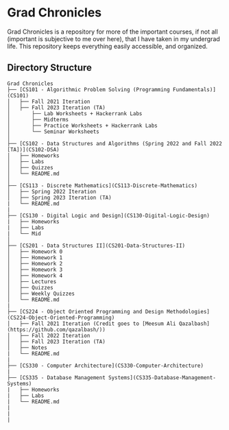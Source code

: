 # Grad Chronicles

Grad Chronicles is a repository for more of the important courses, if not all (important is subjective to me over here), that I have taken in my undergrad life. This repository keeps everything easily accessible, and organized.

## Directory Structure

```
Grad Chronicles
├── [CS101 - Algorithmic Problem Solving (Programming Fundamentals)](CS101)
│   ├── Fall 2021 Iteration
│   ├── Fall 2023 Iteration (TA)
│       ├── Lab Worksheets + Hackerrank Labs
│       ├── Midterms
│       ├── Practice Worksheets + Hackerrank Labs
│       └── Seminar Worksheets
│   
├── [CS102 - Data Structures and Algorithms (Spring 2022 and Fall 2022 [TA])](CS102-DSA)
│   ├── Homeworks
│   ├── Labs
│   ├── Quizzes
│   └── README.md
│
├── [CS113 - Discrete Mathematics](CS113-Discrete-Mathematics)
│   ├── Spring 2022 Iteration
│   ├── Spring 2023 Iteration (TA)
|   └── README.md
|
├── [CS130 - Digital Logic and Design](CS130-Digital-Logic-Design)
|   ├── Homeworks
|   ├── Labs
|   └── Mid
│
├── [CS201 - Data Structures II](CS201-Data-Structures-II)
│   ├── Homework 0
│   ├── Homework 1
│   ├── Homework 2
│   ├── Homework 3
│   ├── Homework 4
│   ├── Lectures
│   ├── Quizzes
│   ├── Weekly Quizzes
│   └── README.md
|
├── [CS224 - Object Oriented Programming and Design Methodologies](CS224-Object-Oriented-Programming)
│   ├── Fall 2021 Iteration (Credit goes to [Meesum Ali Qazalbash](https://github.com/qazalbash/))
│   ├── Fall 2022 Iteration
│   ├── Fall 2023 Iteration (TA)
│   ├── Notes
|   └── README.md
|
├── [CS330 - Computer Architecture](CS330-Computer-Architecture)
|
├── [CS335 - Database Management Systems](CS335-Database-Management-Systems)
|   ├── Homeworks
|   ├── Labs
|   └── README.md
|
|
|
```

